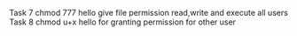 Task 7 chmod 777 hello  give file permission read,write and execute all users
Task 8 chmod u+x hello for granting permission for other user
